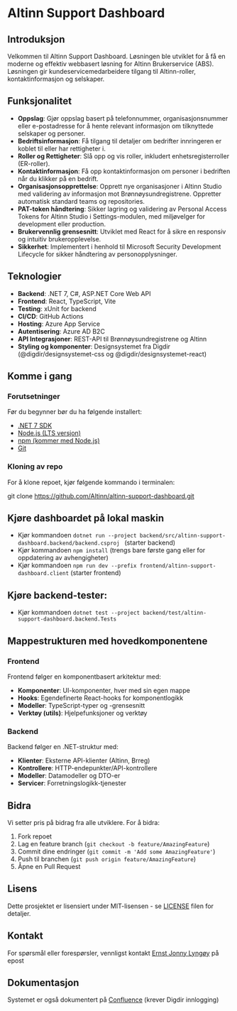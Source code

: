 # Altinn Support Dashboard

## Introduksjon

Velkommen til Altinn Support Dashboard. Løsningen ble utviklet for å få en moderne og effektiv webbasert løsning for Altinn Brukerservice (ABS). Løsningen gir kundeservicemedarbeidere tilgang til Altinn-roller, kontaktinformasjon og selskaper.

## Funksjonalitet

- **Oppslag**: Gjør oppslag basert på telefonnummer, organisasjonsnummer eller e-postadresse for å hente relevant informasjon om tilknyttede selskaper og personer.
- **Bedriftsinformasjon**: Få tilgang til detaljer om bedrifter innringeren er koblet til eller har rettigheter i.
- **Roller og Rettigheter**: Slå opp og vis roller, inkludert enhetsregisterroller (ER-roller).
- **Kontaktinformasjon**: Få opp kontaktinformasjon om personer i bedriften når du klikker på en bedrift.
- **Organisasjonsopprettelse**: Opprett nye organisasjoner i Altinn Studio med validering av informasjon mot Brønnøysundregistrene. Oppretter automatisk standard teams og repositories.
- **PAT-token håndtering**: Sikker lagring og validering av Personal Access Tokens for Altinn Studio i Settings-modulen, med miljøvelger for development eller production.
- **Brukervennlig grensesnitt**: Utviklet med React for å sikre en responsiv og intuitiv brukeropplevelse.
- **Sikkerhet**: Implementert i henhold til Microsoft Security Development Lifecycle for sikker håndtering av personopplysninger.


## Teknologier

- **Backend**: .NET 7, C#, ASP.NET Core Web API
- **Frontend**: React, TypeScript, Vite
- **Testing**: xUnit for backend
- **CI/CD**: GitHub Actions
- **Hosting**: Azure App Service
- **Autentisering**: Azure AD B2C
- **API Integrasjoner**: REST-API til Brønnøysundregistrene og Altinn 
- **Styling og komponenter**: Designsystemet fra Digdir (@digdir/designsystemet-css og @digdir/designsystemet-react)

## Komme i gang

### Forutsetninger
Før du begynner bør du ha følgende installert:
- [.NET 7 SDK](https://dotnet.microsoft.com/download/dotnet/7.0)
- [Node.js (LTS versjon)](https://nodejs.org/)
- [npm (kommer med Node.js)](https://www.npmjs.com/)
- [Git](https://git-scm.com/)


### Kloning av repo
For å klone repoet, kjør følgende kommando i terminalen:

git clone https://github.com/Altinn/altinn-support-dashboard.git


## Kjøre dashboardet på lokal maskin

- Kjør kommandoen `dotnet run --project backend/src/altinn-support-dashboard.backend/backend.csproj ` (starter backend)
- Kjør kommandoen `npm install` (trengs bare første gang eller for oppdatering av avhengigheter)
- Kjør kommandoen `npm run dev --prefix frontend/altinn-support-dashboard.client` (starter frontend)

## Kjøre backend-tester:
- Kjør kommandoen `dotnet test --project backend/test/altinn-support-dashboard.backend.Tests`

## Mappestrukturen med hovedkomponentene

### Frontend
Frontend følger en komponentbasert arkitektur med:
- **Komponenter**: UI-komponenter, hver med sin egen mappe
- **Hooks**: Egendefinerte React-hooks for komponentlogikk
- **Modeller**: TypeScript-typer og -grensesnitt
- **Verktøy (utils)**: Hjelpefunksjoner og verktøy

### Backend
Backend følger en .NET-struktur med:
- **Klienter**: Eksterne API-klienter (Altinn, Brreg)
- **Kontrollere**: HTTP-endepunkter/API-kontrollere
- **Modeller**: Datamodeller og DTO-er
- **Servicer**: Forretningslogikk-tjenester
## Bidra

Vi setter pris på bidrag fra alle utviklere. For å bidra:

1. Fork repoet
2. Lag en feature branch (`git checkout -b feature/AmazingFeature`)
3. Commit dine endringer (`git commit -m 'Add some AmazingFeature'`)
4. Push til branchen (`git push origin feature/AmazingFeature`)
5. Åpne en Pull Request

## Lisens

Dette prosjektet er lisensiert under MIT-lisensen - se [LICENSE](LICENSE) filen for detaljer.

## Kontakt

For spørsmål eller forespørsler, vennligst kontakt [Ernst Jonny Lyngøy](mailto:ernst.jonny.lyngoy@digdir.no) på epost

## Dokumentasjon

Systemet er også dokumentert på [Confluence](https://digdir.atlassian.net/wiki/spaces/BK/pages/3403087933/Altinn+Dashboard+Utvikling) (krever Digdir innlogging)